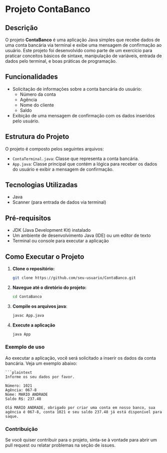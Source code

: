 # Projeto ContaBanco

## Descrição

O projeto **ContaBanco** é uma aplicação Java simples que recebe dados de uma conta bancária via terminal e exibe uma mensagem de confirmação ao usuário. Este projeto foi desenvolvido como parte de um exercício para praticar conceitos básicos de sintaxe, manipulação de variáveis, entrada de dados pelo terminal, e boas práticas de programação.

## Funcionalidades

- Solicitação de informações sobre a conta bancária do usuário:
  - Número da conta
  - Agência
  - Nome do cliente
  - Saldo
- Exibição de uma mensagem de confirmação com os dados inseridos pelo usuário.

## Estrutura do Projeto

O projeto é composto pelos seguintes arquivos:

- `ContaTerminal.java`: Classe que representa a conta bancária.
- `App.java`: Classe principal que contém a lógica para receber os dados do usuário e exibir a mensagem de confirmação.

## Tecnologias Utilizadas

- Java
- Scanner (para entrada de dados via terminal)

## Pré-requisitos

- JDK (Java Development Kit) instalado
- Um ambiente de desenvolvimento Java (IDE) ou um editor de texto
- Terminal ou console para executar a aplicação

## Como Executar o Projeto

1. **Clone o repositório:**

   ```bash
   git clone https://github.com/seu-usuario/ContaBanco.git

   ```

2. **Navegue até o diretório do projeto:**

   ```bash
   cd ContaBanco

   ```

3. **Compile os arquivos java**:

   ```bash
   javac App.java

   ```

4. **Execute a aplicação**
   ```bash
   java App
   ```

### Exemplo de uso

Ao executar a aplicação, você será solicitado a inserir os dados da conta bancária. Veja um exemplo abaixo:

    ```plaintext
    Informe os seu dados por favor.

    Número: 1021
    Agência: 067-8
    Nome: MARIO ANDRADE
    Saldo R$: 237.48

    Olá MARIO ANDRADE, obrigado por criar uma conta em nosso banco, sua agência é 067-8, conta 1021 e seu saldo 237.48 já está disponível para saque.

### Contribuição

Se você quiser contribuir para o projeto, sinta-se à vontade para abrir um pull request ou relatar problemas na seção de issues.
